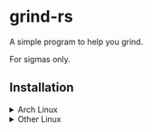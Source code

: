 # grind-rs

A simple program to help you grind.

For sigmas only.

## Installation

<details>
<summary>Arch Linux</summary>

[grind-rs](https://aur.archlinux.org/packages/grind-rs) is available as an AUR package.<br>
You can install it using your preferred AUR helper (e.g. `paru`):

```sh
paru -S grind-rs
```

</details>

<details>
<summary>Other Linux</summary>

See the [GitHub releases](https://github.com/nnyyxxxx/grind-rs/releases) page for pre-built binaries.

</details>
